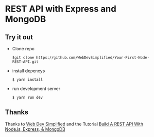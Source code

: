 # REST API with Express and MongoDB

## Try it out

-   Clone repo

    ```
    $git clone https://github.com/WebDevSimplified/Your-First-Node-REST-API.git
    ```

-   install depencys

    ```
    $ yarn install
    ```

-   run development server

    ```
    $ yarn run dev
    ```

## Thanks

Thanks to [Web Dev Simplified](https://www.youtube.com/channel/UCFbNIlppjAuEX4znoulh0Cw) and the Tutorial [Build A REST API With Node.js, Express, & MongoDB](https://www.youtube.com/watch?v=fgTGADljAeg)
